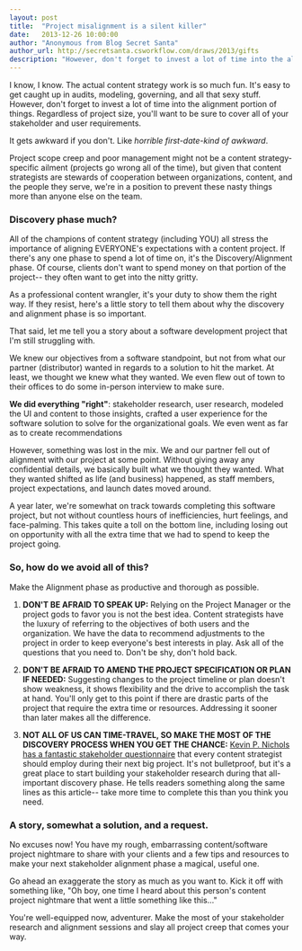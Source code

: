 ```yaml
---
layout: post
title:  "Project misalignment is a silent killer"
date:   2013-12-26 10:00:00
author: "Anonymous from Blog Secret Santa"
author_url: http://secretsanta.csworkflow.com/draws/2013/gifts
description: "However, don't forget to invest a lot of time into the alignment portion of things. Regardless of project size, you'll want to be sure to cover all of your stakeholder and user requirements."
---
```


I know, I know. The actual content strategy work is so much fun. It's easy to get caught up in audits, modeling, governing, and all that sexy stuff. However, don't forget to invest a lot of time into the alignment portion of things. Regardless of project size, you'll want to be sure to cover all of your stakeholder and user requirements.

It gets awkward if you don't. Like *horrible first-date-kind of awkward*.

Project scope creep and poor management might not be a content strategy-specific ailment (projects go wrong all of the time), but given that content strategists are stewards of cooperation between organizations, content, and the people they serve, we're in a position to prevent these nasty things more than anyone else on the team.

### Discovery phase much?
All of the champions of content strategy (including YOU) all stress the importance of aligning EVERYONE's expectations with a content project. If there's any one phase to spend a lot of time on, it's the Discovery/Alignment phase. Of course, clients don't want to spend money on that portion of the project-- they often want to get into the nitty gritty.

As a professional content wrangler, it's your duty to show them the right way. If they resist, here's a little story to tell them about why the discovery and alignment phase is so important.

That said, let me tell you a story about a software development project that I'm still struggling with.

We knew our objectives from a software standpoint, but not from what our partner (distributor) wanted in regards to a solution to hit the market. At least, we thought we knew what they wanted. We even flew out of town to their offices to do some in-person interview to make sure.

**We did everything "right"**: stakeholder research, user research, modeled the UI and content to those insights, crafted a user experience for the software solution to solve for the organizational goals. We even went as far as to create recommendations

However, something was lost in the mix. We and our partner fell out of alignment with our project at some point. Without giving away any confidential details, we basically built what we thought they wanted. What they wanted shifted as life (and business) happened, as staff members, project expectations, and launch dates moved around.

A year later, we're somewhat on track towards completing this software project, but not without countless hours of inefficiencies, hurt feelings, and face-palming. This takes quite a toll on the bottom line, including losing out on opportunity with all the extra time that we had to spend to keep the project going.

### So, how do we avoid all of this?
Make the Alignment phase as productive and thorough as possible.

1. **DON'T BE AFRAID TO SPEAK UP:** Relying on the Project Manager or the project gods to favor you is not the best idea. Content strategists have the luxury of referring to the objectives of both users and the organization. We have the data to recommend adjustments to the project in order to keep everyone's best interests in play. Ask all of the questions that you need to. Don't be shy, don't hold back.

2. **DON'T BE AFRAID TO AMEND THE PROJECT SPECIFICATION OR PLAN IF NEEDED:** Suggesting changes to the project timeline or plan doesn't show weakness, it shows flexibility and the drive to accomplish the task at hand. You'll only get to this point if there are drastic parts of the project that require the extra time or resources. Addressing it sooner than later makes all the difference.

3. **NOT ALL OF US CAN TIME-TRAVEL, SO MAKE THE MOST OF THE DISCOVERY PROCESS WHEN YOU GET THE CHANCE:** <a href="http://www.kevinpnichols.com/2012/10/kevin_p_nichols.html" target="_blank">Kevin P. Nichols has a fantastic stakeholder questionnaire</a> that every content strategist should employ during their next big project. It's not bulletproof, but it's a great place to start building your stakeholder research during that all-important discovery phase. He tells readers something along the same lines as this article-- take more time to complete this than you think you need.

### A story, somewhat a solution, and a request.
No excuses now! You have my rough, embarrassing content/software project nightmare to share with your clients and a few tips and resources to make your next stakeholder alignment phase a magical, useful one.

Go ahead an exaggerate the story as much as you want to. Kick it off with something like, "Oh boy, one time I heard about this person's content project nightmare that went a little something like this..."

You're well-equipped now, adventurer. Make the most of your stakeholder research and alignment sessions and slay all project creep that comes your way.